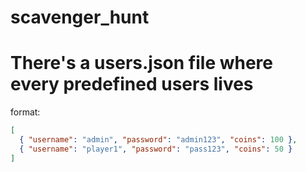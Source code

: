 # scavenger_hunt

# There's a users.json file where every predefined users lives

format:

```json
[
  { "username": "admin", "password": "admin123", "coins": 100 },
  { "username": "player1", "password": "pass123", "coins": 50 }
]
```

